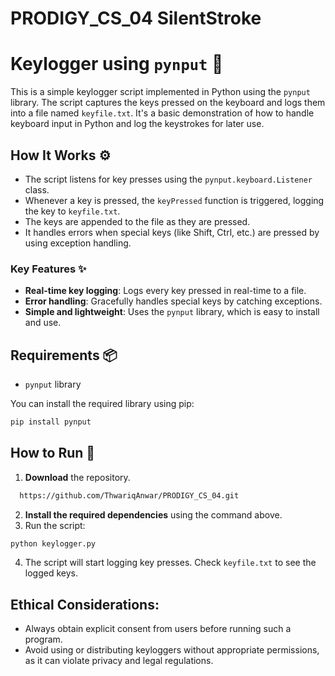 # PRODIGY_CS_04 SilentStroke

# Keylogger using `pynput` 📝

This is a simple keylogger script implemented in Python using the `pynput` library. The script captures the keys pressed on the keyboard and logs them into a file named `keyfile.txt`. It's a basic demonstration of how to handle keyboard input in Python and log the keystrokes for later use.

## How It Works ⚙️

- The script listens for key presses using the `pynput.keyboard.Listener` class.
- Whenever a key is pressed, the `keyPressed` function is triggered, logging the key to `keyfile.txt`.
- The keys are appended to the file as they are pressed.
- It handles errors when special keys (like Shift, Ctrl, etc.) are pressed by using exception handling.


### Key Features ✨

- **Real-time key logging**: Logs every key pressed in real-time to a file.
- **Error handling**: Gracefully handles special keys by catching exceptions.
- **Simple and lightweight**: Uses the `pynput` library, which is easy to install and use.

## Requirements 📦

- `pynput` library

You can install the required library using pip:

```bash
pip install pynput
```

## How to Run 🚀

1. **Download** the repository.
```bash
  https://github.com/ThwariqAnwar/PRODIGY_CS_04.git
   ```
2. **Install the required dependencies** using the command above.
3. Run the script:

```bash
python keylogger.py
```

4. The script will start logging key presses. Check `keyfile.txt` to see the logged keys.

## Ethical Considerations:
- Always obtain explicit consent from users before running such a program.
- Avoid using or distributing keyloggers without appropriate permissions, as it can violate privacy and legal regulations.
